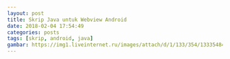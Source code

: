```yaml
---
layout: post
title: Skrip Java untuk Webview Android
date: 2018-02-04 17:54:49
categories: posts
tags: [skrip, android, java]
gambar: https://img1.liveinternet.ru/images/attach/d/1/133/354/133354845_caramembuatflatanime.jpg
---
```


```java
